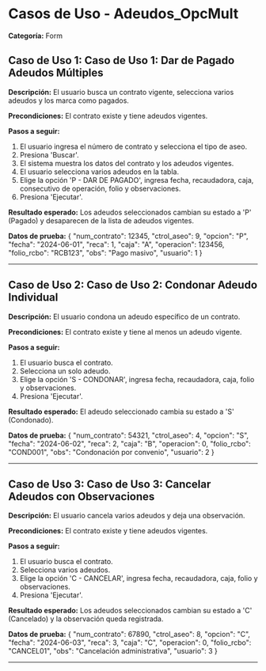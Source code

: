 # Casos de Uso - Adeudos_OpcMult

**Categoría:** Form

## Caso de Uso 1: Caso de Uso 1: Dar de Pagado Adeudos Múltiples

**Descripción:** El usuario busca un contrato vigente, selecciona varios adeudos y los marca como pagados.

**Precondiciones:**
El contrato existe y tiene adeudos vigentes.

**Pasos a seguir:**
1. El usuario ingresa el número de contrato y selecciona el tipo de aseo.
2. Presiona 'Buscar'.
3. El sistema muestra los datos del contrato y los adeudos vigentes.
4. El usuario selecciona varios adeudos en la tabla.
5. Elige la opción 'P - DAR DE PAGADO', ingresa fecha, recaudadora, caja, consecutivo de operación, folio y observaciones.
6. Presiona 'Ejecutar'.

**Resultado esperado:**
Los adeudos seleccionados cambian su estado a 'P' (Pagado) y desaparecen de la lista de adeudos vigentes.

**Datos de prueba:**
{ "num_contrato": 12345, "ctrol_aseo": 9, "opcion": "P", "fecha": "2024-06-01", "reca": 1, "caja": "A", "operacion": 123456, "folio_rcbo": "RCB123", "obs": "Pago masivo", "usuario": 1 }

---

## Caso de Uso 2: Caso de Uso 2: Condonar Adeudo Individual

**Descripción:** El usuario condona un adeudo específico de un contrato.

**Precondiciones:**
El contrato existe y tiene al menos un adeudo vigente.

**Pasos a seguir:**
1. El usuario busca el contrato.
2. Selecciona un solo adeudo.
3. Elige la opción 'S - CONDONAR', ingresa fecha, recaudadora, caja, folio y observaciones.
4. Presiona 'Ejecutar'.

**Resultado esperado:**
El adeudo seleccionado cambia su estado a 'S' (Condonado).

**Datos de prueba:**
{ "num_contrato": 54321, "ctrol_aseo": 4, "opcion": "S", "fecha": "2024-06-02", "reca": 2, "caja": "B", "operacion": 0, "folio_rcbo": "COND001", "obs": "Condonación por convenio", "usuario": 2 }

---

## Caso de Uso 3: Caso de Uso 3: Cancelar Adeudos con Observaciones

**Descripción:** El usuario cancela varios adeudos y deja una observación.

**Precondiciones:**
El contrato existe y tiene adeudos vigentes.

**Pasos a seguir:**
1. El usuario busca el contrato.
2. Selecciona varios adeudos.
3. Elige la opción 'C - CANCELAR', ingresa fecha, recaudadora, caja, folio y observaciones.
4. Presiona 'Ejecutar'.

**Resultado esperado:**
Los adeudos seleccionados cambian su estado a 'C' (Cancelado) y la observación queda registrada.

**Datos de prueba:**
{ "num_contrato": 67890, "ctrol_aseo": 8, "opcion": "C", "fecha": "2024-06-03", "reca": 3, "caja": "C", "operacion": 0, "folio_rcbo": "CANCEL01", "obs": "Cancelación administrativa", "usuario": 3 }

---

